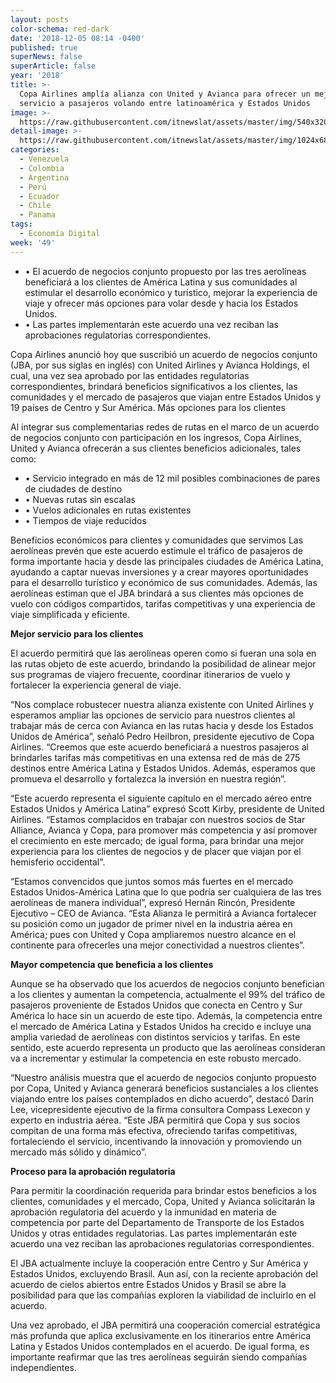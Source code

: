 ```yaml
---
layout: posts
color-schema: red-dark
date: '2018-12-05 08:14 -0400'
published: true
superNews: false
superArticle: false
year: '2018'
title: >-
  Copa Airlines amplía alianza con United y Avianca para ofrecer un mejor
  servicio a pasajeros volando entre latinoamérica y Estados Unidos
image: >-
  https://raw.githubusercontent.com/itnewslat/assets/master/img/540x320/Copa-Max-p.jpg
detail-image: >-
  https://raw.githubusercontent.com/itnewslat/assets/master/img/1024x680/Copa-Max-g.jpg
categories:
  - Venezuela
  - Colombia
  - Argentina
  - Perú
  - Ecuador
  - Chile
  - Panama
tags:
  - Economía Digital
week: '49'
---
```

- •	El acuerdo de negocios conjunto propuesto por las tres aerolíneas beneficiará a los clientes de América Latina y sus comunidades al estimular el desarrollo económico y turístico, mejorar la experiencia de viaje y ofrecer más opciones para volar desde y hacia los Estados Unidos. 
- •	Las partes implementarán este acuerdo una vez reciban las aprobaciones regulatorias correspondientes.

Copa Airlines anunció hoy que suscribió un acuerdo de negocios conjunto (JBA, por sus siglas en inglés) con United Airlines y Avianca Holdings, el cual, una vez sea aprobado por las entidades regulatorias correspondientes, brindará beneficios significativos a los clientes, las comunidades y el mercado de pasajeros que viajan entre Estados Unidos y 19 países de Centro y Sur América. 
Más opciones para los clientes

Al integrar sus complementarias redes de rutas en el marco de un acuerdo de negocios conjunto con participación en los ingresos, Copa Airlines, United y Avianca ofrecerán a sus clientes beneficios adicionales, tales como:

- •	Servicio integrado en más de 12 mil posibles combinaciones de pares de ciudades de destino
- •	Nuevas rutas sin escalas
- •	Vuelos adicionales en rutas existentes
- •	Tiempos de viaje reducidos

Beneficios económicos para clientes y comunidades que servimos
Las aerolíneas prevén que este acuerdo estimule el tráfico de pasajeros de forma importante hacia y desde las principales ciudades de América Latina, ayudando a captar nuevas inversiones y a crear mayores oportunidades para el desarrollo turístico y económico de sus comunidades. Además, las aerolíneas estiman que el JBA brindará a sus clientes más opciones de vuelo con códigos compartidos, tarifas competitivas y una experiencia de viaje simplificada y eficiente.

**Mejor servicio para los clientes**

El acuerdo permitirá que las aerolíneas operen como si fueran una sola en las rutas objeto de este acuerdo, brindando la posibilidad de alinear mejor sus programas de viajero frecuente, coordinar itinerarios de vuelo y fortalecer la experiencia general de viaje. 

“Nos complace robustecer nuestra alianza existente con United Airlines y esperamos ampliar las opciones de servicio para nuestros clientes al trabajar más de cerca con Avianca en las rutas hacia y desde los Estados Unidos de América”, señaló Pedro Heilbron, presidente ejecutivo de Copa Airlines. “Creemos que este acuerdo beneficiará a nuestros pasajeros al brindarles tarifas más competitivas en una extensa red de más de 275 destinos entre América Latina y Estados Unidos. Además, esperamos que promueva el desarrollo y fortalezca la inversión en nuestra región”.

“Este acuerdo representa el siguiente capítulo en el mercado aéreo entre Estados Unidos y América Latina” expresó Scott Kirby, presidente de United Airlines. “Estamos complacidos en trabajar con nuestros socios de Star Alliance, Avianca y Copa, para promover más competencia y así promover el crecimiento en este mercado; de igual forma, para brindar una mejor experiencia para los clientes de negocios y de placer que viajan por el hemisferio occidental". 

“Estamos convencidos que juntos somos más fuertes en el mercado Estados Unidos-América Latina que lo que podría ser cualquiera de las tres aerolíneas de manera individual”, expresó Hernán Rincón, Presidente Ejecutivo – CEO de Avianca. “Esta Alianza le permitirá a Avianca fortalecer su posición como un jugador de primer nivel en la industria aérea en América; pues con United y Copa ampliaremos nuestro alcance en el continente para ofrecerles una mejor conectividad a nuestros clientes”. 

**Mayor competencia que beneficia a los clientes**

Aunque se ha observado que los acuerdos de negocios conjunto benefician a los clientes y aumentan la competencia, actualmente el 99% del tráfico de pasajeros proveniente de Estados Unidos que conecta en Centro y Sur América lo hace sin un acuerdo de este tipo. Además, la competencia entre el mercado de América Latina y Estados Unidos ha crecido e incluye una amplia variedad de aerolíneas con distintos servicios y tarifas. En este sentido, este acuerdo representa un producto que las aerolíneas consideran va a incrementar y estimular la competencia en este robusto mercado.

“Nuestro análisis muestra que el acuerdo de negocios conjunto propuesto por Copa, United y Avianca generará beneficios sustanciales a los clientes viajando entre los países contemplados en dicho acuerdo”, destacó Darin Lee, vicepresidente ejecutivo de la firma consultora Compass Lexecon y experto en industria aérea. “Este JBA permitirá que Copa y sus socios compitan de una forma más efectiva, ofreciendo tarifas competitivas, fortaleciendo el servicio, incentivando la innovación y promoviendo un mercado más sólido y dinámico”.

**Proceso para la aprobación regulatoria**

Para permitir la coordinación requerida para brindar estos beneficios a los clientes, comunidades y el mercado, Copa, United y Avianca solicitarán la aprobación regulatoria del acuerdo y la inmunidad en materia de competencia por parte del Departamento de Transporte de los Estados Unidos y otras entidades regulatorias. Las partes implementarán este acuerdo una vez reciban las aprobaciones regulatorias correspondientes.

El JBA actualmente incluye la cooperación entre Centro y Sur América y Estados Unidos, excluyendo Brasil. Aun así, con la reciente aprobación del acuerdo de cielos abiertos entre Estados Unidos y Brasil se abre la posibilidad para que las compañías exploren la viabilidad de incluirlo en el acuerdo. 

Una vez aprobado, el JBA permitirá una cooperación comercial estratégica más profunda que aplica exclusivamente en los itinerarios entre América Latina y Estados Unidos contemplados en el acuerdo. De igual forma, es importante reafirmar que las tres aerolíneas seguirán siendo compañías independientes.

